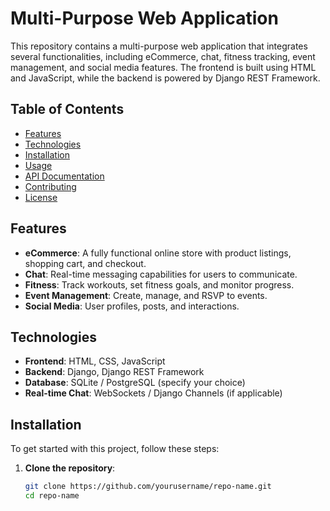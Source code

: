 # Multi-Purpose Web Application

This repository contains a multi-purpose web application that integrates several functionalities, including eCommerce, chat, fitness tracking, event management, and social media features. The frontend is built using HTML and JavaScript, while the backend is powered by Django REST Framework.

## Table of Contents

- [Features](#features)
- [Technologies](#technologies)
- [Installation](#installation)
- [Usage](#usage)
- [API Documentation](#api-documentation)
- [Contributing](#contributing)
- [License](#license)

## Features

- **eCommerce**: A fully functional online store with product listings, shopping cart, and checkout.
- **Chat**: Real-time messaging capabilities for users to communicate.
- **Fitness**: Track workouts, set fitness goals, and monitor progress.
- **Event Management**: Create, manage, and RSVP to events.
- **Social Media**: User profiles, posts, and interactions.

## Technologies

- **Frontend**: HTML, CSS, JavaScript
- **Backend**: Django, Django REST Framework
- **Database**: SQLite / PostgreSQL (specify your choice)
- **Real-time Chat**: WebSockets / Django Channels (if applicable)

## Installation

To get started with this project, follow these steps:

1. **Clone the repository**:
   ```bash
   git clone https://github.com/yourusername/repo-name.git
   cd repo-name
